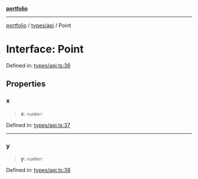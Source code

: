 [**portfolio**](../../../README.md)

***

[portfolio](../../../modules.md) / [types/api](../README.md) / Point

# Interface: Point

Defined in: [types/api.ts:36](https://github.com/tnorlund/Portfolio/blob/1071c17860a98d5707eff18071ee50e4f554491c/portfolio/types/api.ts#L36)

## Properties

### x

> **x**: `number`

Defined in: [types/api.ts:37](https://github.com/tnorlund/Portfolio/blob/1071c17860a98d5707eff18071ee50e4f554491c/portfolio/types/api.ts#L37)

***

### y

> **y**: `number`

Defined in: [types/api.ts:38](https://github.com/tnorlund/Portfolio/blob/1071c17860a98d5707eff18071ee50e4f554491c/portfolio/types/api.ts#L38)

